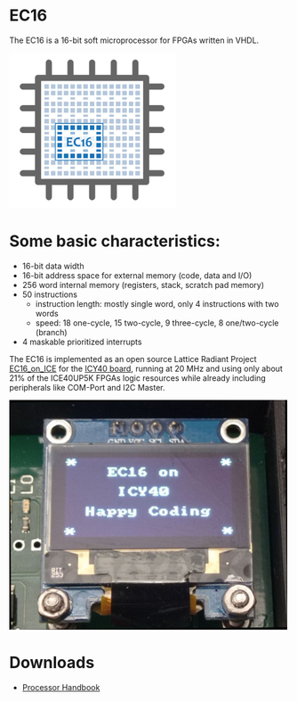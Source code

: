 # EC16
The EC16 is a 16-bit soft microprocessor for FPGAs written in VHDL.

 <img src="/Doc/EC16_Logo.jpg" width="300" />
 
# Some basic characteristics:
- 16-bit data width
- 16-bit address space for external memory (code, data and I/O)
- 256 word internal memory (registers, stack, scratch pad memory)
- 50 instructions
  * instruction length: mostly single word, only 4 instructions with two words
  * speed: 18 one-cycle, 15 two-cycle, 9 three-cycle, 8 one/two-cycle (branch)
- 4 maskable prioritized interrupts

The EC16 is implemented as an open source Lattice Radiant Project [EC16_on_ICE](https://github.com/Edgar-Conzen/EC16_on_ICE) for the [ICY40 board](https://github.com/Edgar-Conzen/ICY40), 
running at 20 MHz and using only about 21% of the ICE40UP5K FPGAs logic resources while already including peripherals like COM-Port and I2C Master.

  <img src="/Doc/ICY40_EC16_writes_text_on_display.jpg" width="500" />

 # Downloads
 - [Processor Handbook](https://github.com/Edgar-Conzen/EC16/raw/main/Doc/EC16_ISA_V1.0.pdf)
